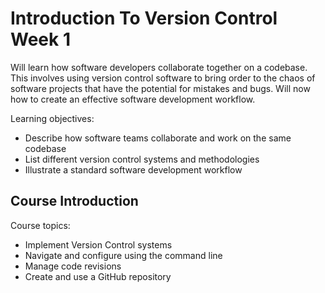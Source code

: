 # Introduction To Version Control Week 1

Will learn how software developers collaborate together on a codebase. This involves using version control software to bring order to the chaos of software projects that have the potential for mistakes and bugs. Will now how to create an effective software development workflow.

Learning objectives:

- Describe how software teams collaborate and work on the same codebase
- List different version control systems and methodologies
- Illustrate a standard software development workflow

## Course Introduction

Course topics:

- Implement Version Control systems
- Navigate and configure using the command line
- Manage code revisions
- Create and use a GitHub repository
